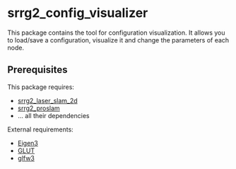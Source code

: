 # srrg2_config_visualizer

This package contains the tool for configuration visualization.
It allows you to load/save a configuration, visualize it and change
the parameters of each node.

## Prerequisites

This package requires:
* [srrg2_laser_slam_2d](https://gitlab.com/srrg-software/srrg2_laser_slam_2d)
* [srrg2_proslam](https://gitlab.com/srrg-software/srrg2_proslam)
* ... all their dependencies

External requirements:
* [Eigen3](http://eigen.tuxfamily.org/index.php?title=Main_Page)
* [GLUT](http://freeglut.sourceforge.net/docs/install.php)
* [glfw3](https://github.com/glfw/glfw.git)
